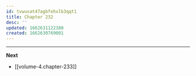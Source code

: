 ```yaml
---
id: tvwuvat47agbfehxlb3qqt1
title: Chapter 232
desc: ''
updated: 1662631122380
created: 1662630769001
---
```




____

**Next**
* [[volume-4.chapter-233]]